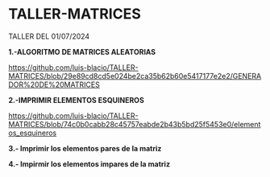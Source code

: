 # TALLER-MATRICES
TALLER DEL 01/07/2024


**1.-ALGORITMO DE MATRICES ALEATORIAS**


https://github.com/luis-blacio/TALLER-MATRICES/blob/29e89cd8cd5e024be2ca35b62b60e5417177e2e2/GENERADOR%20DE%20MATRICES


**2.-IMPRIMIR ELEMENTOS ESQUINEROS**


https://github.com/luis-blacio/TALLER-MATRICES/blob/74c0b0cabb28c45757eabde2b43b5bd25f5453e0/elementos_esquineros


**3.- Imprimir los elementos pares de la matriz**




**4.- Impirmir los elementos impares de la matriz**
